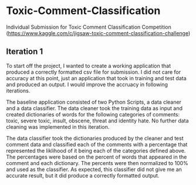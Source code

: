 # Toxic-Comment-Classification
Individual Submission for Toxic Comment Classification Competition (https://www.kaggle.com/c/jigsaw-toxic-comment-classification-challenge)

## Iteration 1

To start off the project, I wanted to create a working application that produced a correctly formatted csv file for submission. I did not care for accuracy at this point, just an application that took in training and test data and produced an output. I would improve the accruacy in following iterations.

The baseline application consisted of two Python Scripts, a data cleaner and a data classifier. The data cleaner took the training data as input and created dictionaries of words for the following categories of comments: toxic, severe toxic, insult, obscene, threat and identity hate. No further data cleaning was implemented in this iteration.

The data classifier took the dictionaries produced by the cleaner and test comment data and classified each of the comments with a percentage that represented the liklihood of it being each of the categories defined above. The percentages were based on the percent of words that appeared in the comment and each dictionary. The percents were then normalized to 100% and used as the classifier. As expected, this classifier did not give me an accurate result, but it did produce a correctly formatted output.
